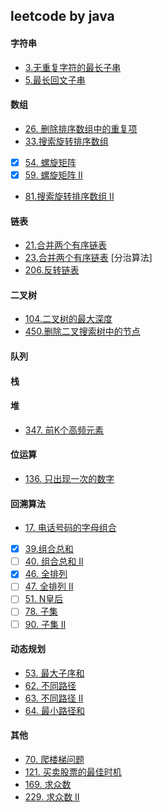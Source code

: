 ## leetcode by java

#### 字符串
* [3.无重复字符的最长子串](https://github.com/SkyMing1024/leetcode-java-execise/blob/master/src/indi/sky/leetcode/Question3.java)  
* [5.最长回文子串](https://github.com/SkyMing1024/leetcode-java-execise/blob/master/src/indi/sky/leetcode/Question5.java)

#### 数组
* [26. 删除排序数组中的重复项](https://github.com/SkyMing1024/leetcode-java-execise/blob/master/src/indi/sky/leetcode/Question26&#0;.java)
* [33.搜索旋转排序数组](https://github.com/SkyMing1024/leetcode-java-execise/blob/master/src/indi/sky/leetcode/Question33.java)
- [X] [54. 螺旋矩阵](https://github.com/SkyMing1024/leetcode-java-execise/blob/master/src/indi/sky/leetcode/Question54.java)
- [X] [59. 螺旋矩阵 II](https://github.com/SkyMing1024/leetcode-java-execise/blob/master/src/indi/sky/leetcode/Question59.java)
* [81.搜索旋转排序数组 II](https://github.com/SkyMing1024/leetcode-java-execise/blob/master/src/indi/sky/leetcode/Question81.java)

#### 链表
* [21.合并两个有序链表](https://github.com/SkyMing1024/leetcode-java-execise/blob/master/src/indi/sky/leetcode/Question21.java)
* [23.合并两个有序链表](https://github.com/SkyMing1024/leetcode-java-execise/blob/master/src/indi/sky/leetcode/Question23.java)
   [分治算法]
* [206.反转链表](https://github.com/SkyMing1024/leetcode-java-execise/blob/master/src/indi/sky/leetcode/Question206.java)

#### 二叉树
* [104.二叉树的最大深度](https://github.com/SkyMing1024/leetcode-java-execise/blob/master/src/indi/sky/leetcode/Question104.java)
* [450.删除二叉搜索树中的节点](https://github.com/SkyMing1024/leetcode-java-execise/blob/master/src/indi/sky/leetcode/Question450.java)


#### 队列

#### 栈

#### 堆
* [347. 前K个高频元素](https://github.com/SkyMing1024/leetcode-java-execise/blob/master/src/indi/sky/leetcode/Question347.java)

#### 位运算
* [136. 只出现一次的数字](https://github.com/SkyMing1024/leetcode-java-execise/blob/master/src/indi/sky/leetcode/Question136.java)

#### 回溯算法
* [17. 电话号码的字母组合](https://github.com/SkyMing1024/leetcode-java-execise/blob/master/src/indi/sky/leetcode/Question17.java)
- [X] [39.组合总和](https://github.com/SkyMing1024/leetcode-java-execise/blob/master/src/indi/sky/leetcode/Question70.java)  
- [ ] [40. 组合总和 II](https://github.com/SkyMing1024/leetcode-java-execise/blob/master/src/indi/sky/leetcode/Question70.java)
- [X] [46. 全排列](https://github.com/SkyMing1024/leetcode-java-execise/blob/master/src/indi/sky/leetcode/Question70.java)
- [ ] [47. 全排列 II](https://github.com/SkyMing1024/leetcode-java-execise/blob/master/src/indi/sky/leetcode/Question70.java)
- [ ] [51. N皇后](https://github.com/SkyMing1024/leetcode-java-execise/blob/master/src/indi/sky/leetcode/Question51.java)
- [ ] [78. 子集](https://github.com/SkyMing1024/leetcode-java-execise/blob/master/src/indi/sky/leetcode/Question70.java)
- [ ] [90. 子集 II](https://github.com/SkyMing1024/leetcode-java-execise/blob/master/src/indi/sky/leetcode/Question70.java)

#### 动态规划
* [53. 最大子序和](https://github.com/SkyMing1024/leetcode-java-execise/blob/master/src/indi/sky/leetcode/Question53.java)
* [62. 不同路径](https://github.com/SkyMing1024/leetcode-java-execise/blob/master/src/indi/sky/leetcode/Question62.java)
* [63. 不同路径 II](https://github.com/SkyMing1024/leetcode-java-execise/blob/master/src/indi/sky/leetcode/Question63.java)
* [64. 最小路径和](https://github.com/SkyMing1024/leetcode-java-execise/blob/master/src/indi/sky/leetcode/Question62.java)

#### 其他

* [70. 爬楼梯问题](https://github.com/SkyMing1024/leetcode-java-execise/blob/master/src/indi/sky/leetcode/Question70.java)
* [121. 买卖股票的最佳时机](https://github.com/SkyMing1024/leetcode-java-execise/blob/master/src/indi/sky/leetcode/Question121.java)
* [169. 求众数](https://github.com/SkyMing1024/leetcode-java-execise/blob/master/src/indi/sky/leetcode/Question169.java)
* [229. 求众数 II](https://github.com/SkyMing1024/leetcode-java-execise/blob/master/src/indi/sky/leetcode/Question229.java)
